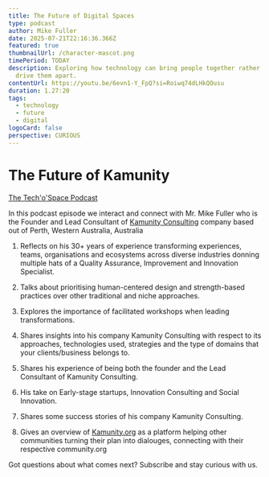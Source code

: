 ```yaml
---
title: The Future of Digital Spaces
type: podcast
author: Mike Fuller
date: 2025-07-21T22:16:36.366Z
featured: true
thumbnailUrl: /character-mascot.png
timePeriod: TODAY
description: Exploring how technology can bring people together rather than
  drive them apart.
contentUrl: https://youtu.be/6evn1-Y_FpQ?si=Roiwq74dLHkQOusu
duration: 1.27:20
tags:
  - technology
  - future
  - digital
logoCard: false
perspective: CURIOUS
---
```

# The Future of Kamunity 

[The Tech'o'Space Podcast](https://www.youtube.com/playlist?list=PLWYXFxIH-gOLjEKx71XVHpdoEqBrNgSab)

In this podcast episode we interact and connect with Mr. Mike Fuller who is the Founder and Lead Consultant of [Kamunity Consulting](https://www.kamunityconsulting.com/) company based out of Perth, Western Australia, Australia 

1. Reflects on his 30+ years of experience transforming experiences, teams, organisations and ecosystems across diverse industries donning multiple hats of a Quality Assurance, Improvement and Innovation Specialist. 

2. Talks about prioritising human-centered design and strength-based practices over other traditional and niche approaches. 

3. Explores the importance of facilitated workshops when leading transformations. 

4. Shares insights into his company Kamunity Consulting with respect to its approaches, technologies used, strategies and the type of domains that your clients/business belongs to. 

5. Shares his experience of being both the founder and the Lead Consultant of Kamunity Consulting. 

6. His take on Early-stage startups, Innovation Consulting and Social Innovation. 

7. Shares some success stories of his company Kamunity Consulting. 

8. Gives an overview of [Kamunity.org](Kamunity.org) as a platform helping other communities turning their plan into dialouges, connecting with their respective community.org

Got questions about what comes next? Subscribe and stay curious with us.